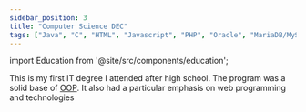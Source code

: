 ```yaml
---
sidebar_position: 3
title: "Computer Science DEC"
tags: ["Java", "C", "HTML", "Javascript", "PHP", "Oracle", "MariaDB/MySQL", "ECLIPSE"]
---
```


import Education from '@site/src/components/education';

This is my first IT degree I attended after high school. The program was a solid base of <a href="https://en.wikipedia.org/wiki/Object-oriented_programming">OOP</a>. It also had a particular emphasis on web programming and technologies

<Education area='Computer Science' studyType='DEC' />